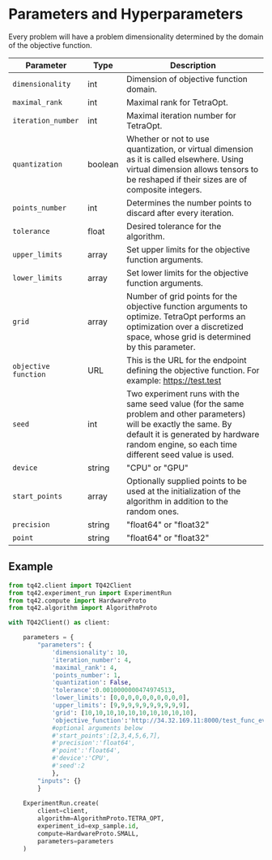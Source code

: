 # Parameters and Hyperparameters
Every problem will have a problem dimensionality determined by the domain of the objective function.

| Parameter | Type    | Description                                                                                                                                                                                                         |
| --- |---------|---------------------------------------------------------------------------------------------------------------------------------------------------------------------------------------------------------------------|
|`dimensionality` | int     | Dimension of objective function domain.                                                                                                                                                                             |
|`maximal_rank` | int     | Maximal rank for TetraOpt.                                                                                                                                                                                          |
|`iteration_number` | int     | Maximal iteration number for TetraOpt.                                                                                                                                                                              |
|`quantization` | boolean | Whether or not to use quantization, or virtual dimension as it is called elsewhere. Using virtual dimension allows tensors to be reshaped if their sizes are of composite integers.                                 |
|`points_number` | int     | Determines the number points to discard after every iteration.                                                                                                                                                      |
|`tolerance` | float   | Desired tolerance for the algorithm.                                                                                                                                                                                |
|`upper_limits` | array   | Set upper limits for the objective function arguments.                                                                                                                                                              |
|`lower_limits` | array   | Set lower limits for the objective function arguments.                                                                                                                                                              |
|`grid` | array   | Number of grid points for the objective function arguments to optimize. TetraOpt performs an optimization over a discretized space, whose grid is determined by this parameter.                                     |
|`objective function` | URL     | This is the URL for the endpoint defining the objective function. For example: https://test.test                                                                                                                    | 
|`seed` | int     | Two experiment runs with the same seed value (for the same problem and other parameters) will be exactly the same. By default it is generated by hardware random engine, so each time different seed value is used. | 
|`device` | string  | "CPU" or "GPU"                                                                                                                                                                                                      | 
|`start_points` | array   | Optionally supplied points to be used at the initialization of the algorithm in addition to the random ones.                                                                                                        | 
|`precision` | string  | "float64" or "float32"                                                                                                                                                                                              | 
|`point` | string  | "float64" or "float32"                                                                                                                                                                                              | 

## Example
```python
from tq42.client import TQ42Client
from tq42.experiment_run import ExperimentRun
from tq42.compute import HardwareProto
from tq42.algorithm import AlgorithmProto

with TQ42Client() as client:

    parameters = {
        "parameters": {
            'dimensionality': 10,
            'iteration_number': 4, 
            'maximal_rank': 4, 
            'points_number': 1, 
            'quantization': False,
            'tolerance':0.0010000000474974513, 
            'lower_limits': [0,0,0,0,0,0,0,0,0,0], 
            'upper_limits': [9,9,9,9,9,9,9,9,9,9], 
            'grid': [10,10,10,10,10,10,10,10,10,10],
            'objective_function':'http://34.32.169.11:8000/test_func_eval/Ackley/'
            #optional arguments below
            #'start_points':[2,3,4,5,6,7],
            #'precision':'float64',
            #'point':'float64',
            #'device':'CPU',
            #'seed':2
            },
        "inputs": {}
        }
    
    ExperimentRun.create(
        client=client,
        algorithm=AlgorithmProto.TETRA_OPT, 
        experiment_id=exp_sample.id,
        compute=HardwareProto.SMALL, 
        parameters=parameters
    )
```